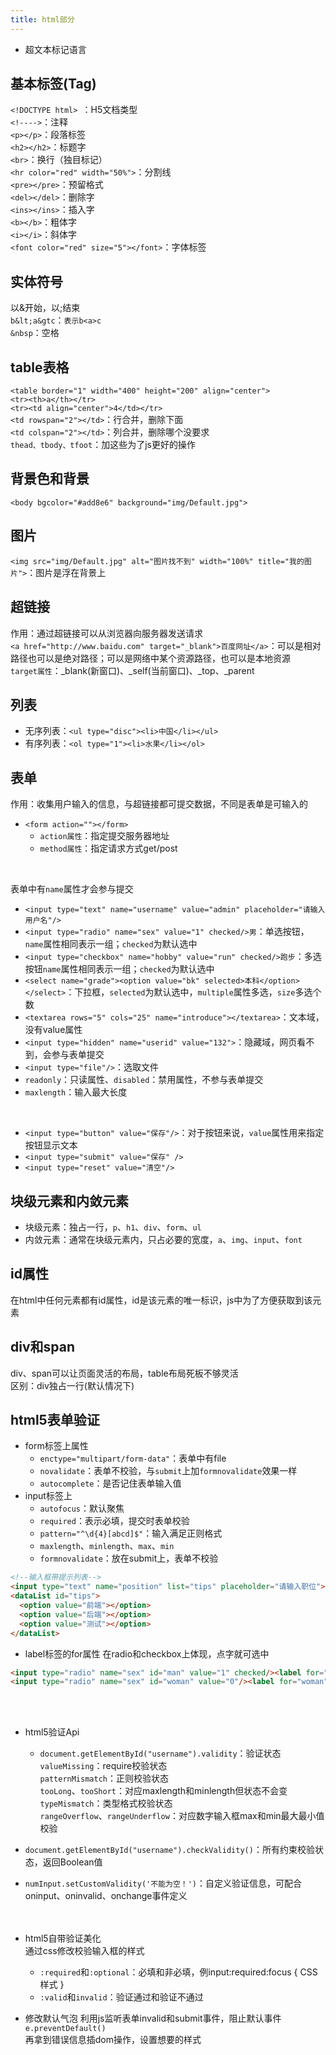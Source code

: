 ```yaml
---
title: html部分
---
```


- 超文本标记语言

## 基本标签(Tag)   
```<!DOCTYPE html> ```：H5文档类型   
```<!---->```：注释   
```<p></p>```：段落标签   
```<h2></h2>```：标题字   
```<br>```：换行（独目标记）   
```<hr color="red" width="50%">```：分割线   
```<pre></pre>```：预留格式   
```<del></del>```：删除字   
```<ins></ins>```：插入字   
```<b></b>```：粗体字   
```<i></i>```：斜体字   
```<font color="red" size="5"></font>```：字体标签   

## 实体符号   
以&开始，以;结束   
```b&lt;a&gtc```：```表示b<a>c```   
```&nbsp```：空格   

## table表格   
```<table border="1" width="400" height="200" align="center">```   
```<tr><th>a</th></tr>```   
```<tr><td align="center">4</td></tr>```   
```<td rowspan="2"></td>```：行合并，删除下面   
```<td colspan="2"></td>```：列合并，删除哪个没要求   
```thead、tbody、tfoot```：加这些为了js更好的操作   

## 背景色和背景   
```<body bgcolor="#add8e6" background="img/Default.jpg">```  

## 图片  
```<img src="img/Default.jpg" alt="图片找不到" width="100%" title="我的图片">```：图片是浮在背景上

## 超链接
作用：通过超链接可以从浏览器向服务器发送请求   
```<a href="http://www.baidu.com" target="_blank">百度网址</a>```：可以是相对路径也可以是绝对路径；可以是网络中某个资源路径，也可以是本地资源   
```target属性```：_blank(新窗口)、_self(当前窗口)、_top、_parent

## 列表   
- 无序列表：```<ul type="disc"><li>中国</li></ul>```   
- 有序列表：```<ol type="1"><li>水果</li></ol>```   

## 表单   
作用：收集用户输入的信息，与超链接都可提交数据，不同是表单是可输入的   
- ```<form action=""></form>```   
  - ```action属性```：指定提交服务器地址   
  - ```method属性```：指定请求方式get/post   
<br>
   
表单中有```name```属性才会参与提交   
* ```<input type="text" name="username" value="admin" placeholder="请输入用户名"/>```   
* ```<input type="radio" name="sex" value="1" checked/>男```：单选按钮，```name```属性相同表示一组；```checked```为默认选中   
* ```<input type="checkbox" name="hobby" value="run" checked/>跑步```：多选按钮```name```属性相同表示一组；```checked```为默认选中
* ```<select name="grade"><option value="bk" selected>本科</option></select>```：下拉框，```selected```为默认选中，```multiple```属性多选，```size```多选个数   
* ```<textarea rows="5" cols="25" name="introduce"></textarea>```：文本域，没有value属性   
* ```<input type="hidden" name="userid" value="132">```：隐藏域，网页看不到，会参与表单提交   
* ```<input type="file"/>```：选取文件   
* ```readonly```：只读属性、```disabled```：禁用属性，不参与表单提交   
* ```maxlength```：输入最大长度   
<br>
   
- ```<input type="button" value="保存"/>```：对于按钮来说，```value```属性用来指定按钮显示文本   
- ```<input type="submit" value="保存" />```   
- ```<input type="reset" value="清空"/>```   

## 块级元素和内敛元素
- 块级元素：独占一行，```p```、```h1```、```div```、```form```、```ul```
- 内敛元素：通常在块级元素内，只占必要的宽度，```a```、```img```、```input```、```font```   

## id属性
在html中任何元素都有id属性，id是该元素的唯一标识，js中为了方便获取到该元素   

## div和span
div、span可以让页面灵活的布局，table布局死板不够灵活   
区别：div独占一行(默认情况下)

## html5表单验证
- form标签上属性
  - ```enctype="multipart/form-data"```：表单中有file   
  - ```novalidate```：表单不校验，与```submit```上加```formnovalidate```效果一样   
  - ```autocomplete```：是否记住表单输入值   
- input标签上
  - ```autofocus```：默认聚焦
  - ```required```：表示必填，提交时表单校验
  - ```pattern="^\d{4}[abcd]$"```：输入满足正则格式
  - ```maxlength```、```minlength```、```max```、```min```
  - ```formnovalidate```：放在submit上，表单不校验
```html
<!--输入框带提示列表-->
<input type="text" name="position" list="tips" placeholder="请输入职位">
<dataList id="tips">
  <option value="前端"></option>
  <option value="后端"></option>
  <option value="测试"></option>
</dataList>
```
- label标签的for属性
在radio和checkbox上体现，点字就可选中
```html
<input type="radio" name="sex" id="man" value="1" checked/><label for="man">男</label>
<input type="radio" name="sex" id="woman" value="0"/><label for="woman">女</label>
```
<br><br>

- html5验证Api
  - ```document.getElementById("username").validity```：验证状态   
  ```valueMissing```：require校验状态   
  ```patternMismatch```：正则校验状态   
  ```tooLong```、```tooShort```：对应maxlength和minlength但状态不会变   
  ```typeMismatch```：类型格式校验状态   
  ```rangeOverflow```、```rangeUnderflow```：对应数字输入框max和min最大最小值校验
- ```document.getElementById("username").checkValidity()```：所有约束校验状态，返回Boolean值   
- ```numInput.setCustomValidity('不能为空！')```：自定义验证信息，可配合oninput、oninvalid、onchange事件定义   
<br><br>

- html5自带验证美化   
通过css修改校验输入框的样式   
  - ```:required```和```:optional```：必填和非必填，例input:required:focus { CSS样式 }
  - ```:valid```和```invalid```：验证通过和验证不通过
- 修改默认气泡
利用js监听表单invalid和submit事件，阻止默认事件```e.preventDefault()```   
再拿到错误信息插dom操作，设置想要的样式


